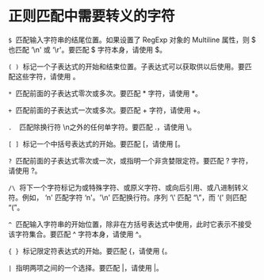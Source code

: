 # 正则匹配中需要转义的字符




`$`
 匹配输入字符串的结尾位置。如果设置了 RegExp 对象的 Multiline 属性，则 $ 也匹配 ‘\n' 或 ‘\r'。要匹配 $ 字符本身，请使用 \$。

`( )`
 标记一个子表达式的开始和结束位置。子表达式可以获取供以后使用。要匹配这些字符，请使用 。

`*`
 匹配前面的子表达式零次或多次。要匹配 * 字符，请使用 \*。

`+`
 匹配前面的子表达式一次或多次。要匹配 + 字符，请使用 \+。

`. `
 匹配除换行符 \n之外的任何单字符。要匹配 .，请使用 \。

`[ ]`
 标记一个中括号表达式的开始。要匹配 [，请使用 \[。

`?`
 匹配前面的子表达式零次或一次，或指明一个非贪婪限定符。要匹配 ? 字符，请使用 \?。

`/\`
 将下一个字符标记为或特殊字符、或原义字符、或向后引用、或八进制转义符。例如， ‘n' 匹配字符 ‘n'。'\n' 匹配换行符。序列 ‘\\' 匹配 “\”，而 ‘\(' 则匹配 “(”。

`^`
 匹配输入字符串的开始位置，除非在方括号表达式中使用，此时它表示不接受该字符集合。要匹配 ^ 字符本身，请使用 \^。

`{ }`
 标记限定符表达式的开始。要匹配 {，请使用 \{。

`|`
 指明两项之间的一个选择。要匹配 |，请使用 \|。


